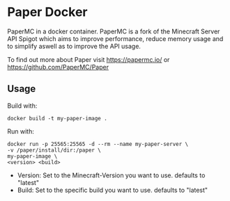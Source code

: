 # Paper Docker

PaperMC in a docker container.
PaperMC is a fork of the Minecraft Server API Spigot which aims to improve performance, reduce memory usage and to simplify aswell as to improve the API usage.

To find out more about Paper visit https://papermc.io/ or https://github.com/PaperMC/Paper

## Usage

Build with:
```
docker build -t my-paper-image .
```

Run with:
```
docker run -p 25565:25565 -d --rm --name my-paper-server \
-v /paper/install/dir:/paper \
my-paper-image \
<version> <build>
```

- Version: Set to the Minecraft-Version you want to use. defaults to "latest"
- Build: Set to the specific build you want to use. defaults to "latest"